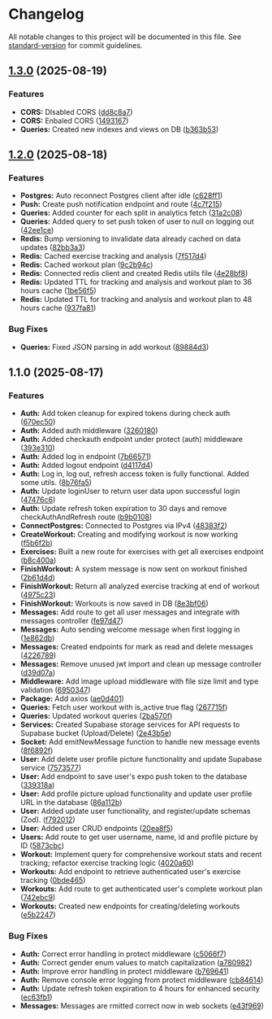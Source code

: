 # Changelog

All notable changes to this project will be documented in this file. See [standard-version](https://github.com/conventional-changelog/standard-version) for commit guidelines.

## [1.3.0](https://github.com/kobihanoch/Strong-Together-Backend/compare/v1.2.0...v1.3.0) (2025-08-19)


### Features

* **CORS:** DIsabled CORS ([dd8c8a7](https://github.com/kobihanoch/Strong-Together-Backend/commit/dd8c8a76ac5c0b41c151c61a95f38344afb14dcd))
* **CORS:** Enbaled CORS ([1493167](https://github.com/kobihanoch/Strong-Together-Backend/commit/1493167a4f60bb47a0abf928d38d3dcdc4a6021e))
* **Queries:** Created new indexes and views on DB ([b363b53](https://github.com/kobihanoch/Strong-Together-Backend/commit/b363b534b21bca00ab92f0854e255425e947dc4d))

## [1.2.0](https://github.com/kobihanoch/Strong-Together-Backend/compare/v1.1.0...v1.2.0) (2025-08-18)


### Features

* **Postgres:** Auto reconnect Postgres client after idle ([c628ff1](https://github.com/kobihanoch/Strong-Together-Backend/commit/c628ff17b4f6c649ad80a4388e511561ffbf3396))
* **Push:** Create push notification endpoint and route ([4c7f215](https://github.com/kobihanoch/Strong-Together-Backend/commit/4c7f2157551d12d29f967545be7a0d516f28b9bb))
* **Queries:** Added counter for each split in analytics fetch ([31a2c08](https://github.com/kobihanoch/Strong-Together-Backend/commit/31a2c08869b0a3d3d59c8ba4797918db59c26e0c))
* **Queries:** Added query to set push token of user to null on logging out ([42ee1ce](https://github.com/kobihanoch/Strong-Together-Backend/commit/42ee1ce787c0aab18cc13820598ea615d8e8c2b3))
* **Redis:** Bump versioning to invalidate data already cached on data updates ([82bb3a3](https://github.com/kobihanoch/Strong-Together-Backend/commit/82bb3a3b571926f9fb486e029b84d2ca70888e69))
* **Redis:** Cached exercise tracking and analysis ([7f517d4](https://github.com/kobihanoch/Strong-Together-Backend/commit/7f517d493fc535698bb28125b7fd00dbc5ca1f7d))
* **Redis:** Cached workout plan ([9c2b94c](https://github.com/kobihanoch/Strong-Together-Backend/commit/9c2b94c8d108e9f8cf41093c699c878187fb4c0f))
* **Redis:** Connected redis client and created Redis utiils file ([4e28bf8](https://github.com/kobihanoch/Strong-Together-Backend/commit/4e28bf846b874993e66509f24a50c2e007292923))
* **Redis:** Updated TTL for tracking and analysis and workout plan to 36 hours cache ([1be56f5](https://github.com/kobihanoch/Strong-Together-Backend/commit/1be56f5cfc4c79db869e2ebf53db333fcfd3f71e))
* **Redis:** Updated TTL for tracking and analysis and workout plan to 48 hours cache ([937fa81](https://github.com/kobihanoch/Strong-Together-Backend/commit/937fa818fdd64d563abf66e14f8f00330d83e6e6))


### Bug Fixes

* **Queries:** Fixed JSON parsing in add workout ([89884d3](https://github.com/kobihanoch/Strong-Together-Backend/commit/89884d32846fe3994b478a2baabea1b2ce87f486))

## 1.1.0 (2025-08-17)


### Features

* **Auth:** Add token cleanup for expired tokens during check auth ([670ec50](https://github.com/kobihanoch/Strong-Together-Backend/commit/670ec50f192b4fcb0157797de964296fd8de5886))
* **Auth:** Added auth middleware ([3260180](https://github.com/kobihanoch/Strong-Together-Backend/commit/326018071bed50d1518671fe977c5236ca95ab89))
* **Auth:** Added checkauth endpoint under protect (auth) middleware ([393e310](https://github.com/kobihanoch/Strong-Together-Backend/commit/393e3102507363a3e9c3fffc2f0eba3b8911843c))
* **Auth:** Added log in endpoint ([7b66571](https://github.com/kobihanoch/Strong-Together-Backend/commit/7b6657136d893127d215ec242ca2f84b4a327b47))
* **Auth:** Added logout endpoint ([d4117d4](https://github.com/kobihanoch/Strong-Together-Backend/commit/d4117d40072fce378eb295e27d1406351f829537))
* **Auth:** Log in, log out, refresh access token is fully functional. Added some utils. ([8b76fa5](https://github.com/kobihanoch/Strong-Together-Backend/commit/8b76fa5f293004c3f689aa3181d1939335a7044f))
* **Auth:** Update loginUser to return user data upon successful login ([47476c6](https://github.com/kobihanoch/Strong-Together-Backend/commit/47476c625480b3bda679b93d62474e15e1745242))
* **Auth:** Update refresh token expiration to 30 days and remove checkAuthAndRefresh route ([b9b0108](https://github.com/kobihanoch/Strong-Together-Backend/commit/b9b0108df7c65b5725c8bf33736eb00901fa5993))
* **ConnectPostgres:** Connected to Postgres via IPv4 ([48383f2](https://github.com/kobihanoch/Strong-Together-Backend/commit/48383f2c72280d313788150230fdbb67d1c0e30c))
* **CreateWorkout:** Creating and modifying workout is now working ([f5b6f2b](https://github.com/kobihanoch/Strong-Together-Backend/commit/f5b6f2b59ac9db24bf2d245fa249a3d2e44f669d))
* **Exercises:** Built a new route for exercises with get all exercises endpoint ([b8c400a](https://github.com/kobihanoch/Strong-Together-Backend/commit/b8c400a8e46f8534b0fbc0960bfae06bfa280910))
* **FinishWorkout:** A system message is now sent on workout finished ([2b61d4d](https://github.com/kobihanoch/Strong-Together-Backend/commit/2b61d4d3c3a6ef6c0e21e26393a8d87794b43026))
* **FinishWorkout:** Return all analyzed exercise tracking at end of workout ([4975c23](https://github.com/kobihanoch/Strong-Together-Backend/commit/4975c23599afa9ea51b39dee2d4acb6afd40999f))
* **FinishWorkout:** Workouts is now saved in DB ([8e3bf06](https://github.com/kobihanoch/Strong-Together-Backend/commit/8e3bf06a782dcba99495e5ea3b93a3d141f38060))
* **Messages:** Add route to get all user messages and integrate with messages controller ([fe97d47](https://github.com/kobihanoch/Strong-Together-Backend/commit/fe97d471eca1bec74239d057217e1d8275c8bf3a))
* **Messages:** Auto sending welcome message when first logging in ([1e862db](https://github.com/kobihanoch/Strong-Together-Backend/commit/1e862db49a94680b8530ce0fb7d3ffbe7f554116))
* **Messages:** Created endpoints for mark as read and delete messages ([4226789](https://github.com/kobihanoch/Strong-Together-Backend/commit/422678964a89a760067a2fdab0c685cbb24d340c))
* **Messages:** Remove unused jwt import and clean up message controller ([d39d07a](https://github.com/kobihanoch/Strong-Together-Backend/commit/d39d07aa97344984ab6d31fa60763654cc28c64e))
* **Middleware:** Add image upload middleware with file size limit and type validation ([6950347](https://github.com/kobihanoch/Strong-Together-Backend/commit/6950347199272c6f495e060c29d4265a9b10a3bc))
* **Package:** Add axios ([ae0d401](https://github.com/kobihanoch/Strong-Together-Backend/commit/ae0d401da6ce75a019479db5fdb0368a663bb036))
* **Queries:** Fetch user workout with is_active true flag ([267715f](https://github.com/kobihanoch/Strong-Together-Backend/commit/267715fa09c8a34f0c4d22d371ede2c22fd279ae))
* **Queries:** Updated workout queries ([2ba570f](https://github.com/kobihanoch/Strong-Together-Backend/commit/2ba570f2bd6606ac261c26423be25b4ba8c6dab8))
* **Services:** Created Supabase storage services for API requests to Supabase bucket (Upload/Delete) ([2e43b5e](https://github.com/kobihanoch/Strong-Together-Backend/commit/2e43b5e53d6ce5f85b39049ac6484d26a49bc33a))
* **Socket:** Add emitNewMessage function to handle new message events ([8f6892f](https://github.com/kobihanoch/Strong-Together-Backend/commit/8f6892f1716a9a2c1723ebab71e6b85552a7b236))
* **User:** Add delete user profile picture functionality and update Supabase service ([7573577](https://github.com/kobihanoch/Strong-Together-Backend/commit/757357732769e15aee0fe721277dd0cdd7e4fee9))
* **User:** Add endpoint to save user's expo push token to the database ([339318a](https://github.com/kobihanoch/Strong-Together-Backend/commit/339318a9353129c9e39423c00239ad494a306347))
* **User:** Add profile picture upload functionality and update user profile URL in the database ([86a112b](https://github.com/kobihanoch/Strong-Together-Backend/commit/86a112b4056ebd6ace49fe00629b52c54fb0fe29))
* **User:** Added update user functionality, and register/update schemas (Zod). ([f792012](https://github.com/kobihanoch/Strong-Together-Backend/commit/f79201268fd651f1ec1f0db73b73401cee00b232))
* **User:** Added user CRUD endpoints ([20ea8f5](https://github.com/kobihanoch/Strong-Together-Backend/commit/20ea8f5158ef9b02d10be14088623689e4d3fceb))
* **Users:** Add route to get user username, name, id and profile picture by ID ([5873cbc](https://github.com/kobihanoch/Strong-Together-Backend/commit/5873cbcf52a0e1243d4c39c5a8d22d3a240a557b))
* **Workout:** Implement query for comprehensive workout stats and recent tracking; refactor exercise tracking logic ([4020a60](https://github.com/kobihanoch/Strong-Together-Backend/commit/4020a60f401c44286eb19a52ad5cca3542e04ea4))
* **Workouts:** Add endpoint to retrieve authenticated user's exercise tracking ([0bde465](https://github.com/kobihanoch/Strong-Together-Backend/commit/0bde465c0f22bcecc3c78ac390a7d6ddec125ebe))
* **Workouts:** Add route to get authenticated user's complete workout plan ([742ebc9](https://github.com/kobihanoch/Strong-Together-Backend/commit/742ebc9e7c776435b27d7125640b592e89b3db35))
* **Workouts:** Created new endpoints for creating/deleting workouts ([e5b2247](https://github.com/kobihanoch/Strong-Together-Backend/commit/e5b22475766328ef956f98f199783e0a675f12a9))


### Bug Fixes

* **Auth:** Correct error handling in protect middleware ([c5066f7](https://github.com/kobihanoch/Strong-Together-Backend/commit/c5066f7e3e843ff39ea1415f55bd2fe6dd5ea156))
* **Auth:** Correct gender enum values to match capitalization ([a780982](https://github.com/kobihanoch/Strong-Together-Backend/commit/a7809823470a295136a1764b967a55001d553d6d))
* **Auth:** Improve error handling in protect middleware ([b769641](https://github.com/kobihanoch/Strong-Together-Backend/commit/b76964170350e9d8fe428d6a68e5ab58ab6bcb19))
* **Auth:** Remove console error logging from protect middleware ([cb84614](https://github.com/kobihanoch/Strong-Together-Backend/commit/cb84614eb99dedf87f6e35752f57ea23be4d58ad))
* **Auth:** Update refresh token expiration to 4 hours for enhanced security ([ec63fb1](https://github.com/kobihanoch/Strong-Together-Backend/commit/ec63fb1e49c1ae7fc7843580b5789ea2e83c0dd2))
* **Messages:** Messages are rmitted correct now in web sockets ([e43f969](https://github.com/kobihanoch/Strong-Together-Backend/commit/e43f969f5117880a4811835fc923aa9fc66d23fd))
